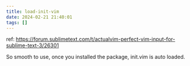 ```yaml
---
title: load-init-vim
date: 2024-02-21 21:40:01
tags: []
---
```

ref: https://forum.sublimetext.com/t/actualvim-perfect-vim-input-for-sublime-text-3/26301

So smooth to use, once you installed the package, init.vim is auto loaded.

